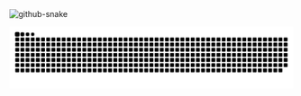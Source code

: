 
<!-- <div align="center"> <img width="500px" src="https://metrics.lecoq.io/ajream?template=classic&base.indepth=false&base.hireable=false&config.timezone=Asia%2FShanghai"></div> -->

<!-- <div align="center"> <img width="500px" src="https://github-readme-stats.vercel.app/api?username=ajream&hide_title=true&hide_border=true&show_icons=trueline_height=21&text_color=000&icon_color=000&bg_color=0,ea6161,ffc64d,fffc4d,52fa5a&theme=graywhite" /> </div>
 -->
 
<!-- ![](https://github.com/aJream/aJream/blob/output/github-contribution-grid-snake-dark.svg) -->

<picture>
  <source media="(prefers-color-scheme: dark)" srcset="https://github.com/aJream/aJream/blob/output/github-contribution-grid-snake.svg" />
  <source media="(prefers-color-scheme: light)" srcset="github-snake.svg" />
  <img alt="github-snake" src="github-snake.svg" />
</picture>

![](https://github.com/aJream/aJream/blob/output/github-contribution-grid-snake.svg)

<!-- <div align="center"> <img width="500px" src="https://github-readme-stats.vercel.app/api/top-langs/?username=ajream&hide_title=true&hide_border=true&layout=compact&langs_count=6&text_color=000&icon_color=fff&bg_color=0,52fa5a,4dfcff,c64dff&theme=graywhite" /> </div> -->
